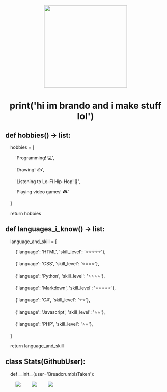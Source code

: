 <div align='center'>
  <img width='260' height='260' src='https://avatars.githubusercontent.com/u/63469489?v=4'>
</div>

<div align='center'>
  <h1>print('hi im brando and i make stuff lol')</h1>
</div>

## def hobbies() -> list:

&nbsp;&nbsp;&nbsp;&nbsp;hobbies = [

&nbsp;&nbsp;&nbsp;&nbsp;&nbsp;&nbsp;&nbsp;&nbsp;'Programming! &#128187;',

&nbsp;&nbsp;&nbsp;&nbsp;&nbsp;&nbsp;&nbsp;&nbsp;'Drawing! &#9997;',

&nbsp;&nbsp;&nbsp;&nbsp;&nbsp;&nbsp;&nbsp;&nbsp;'Listening to Lo-Fi Hip-Hop! &#127925;',

&nbsp;&nbsp;&nbsp;&nbsp;&nbsp;&nbsp;&nbsp;&nbsp;'Playing video games! &#127918;'

&nbsp;&nbsp;&nbsp;&nbsp;]
            
&nbsp;&nbsp;&nbsp;&nbsp;return hobbies

## def languages_i_know() -> list:

&nbsp;&nbsp;&nbsp;&nbsp;language_and_skill = [

&nbsp;&nbsp;&nbsp;&nbsp;&nbsp;&nbsp;&nbsp;&nbsp;{'language': 'HTML', 'skill_level': '⭐⭐⭐⭐⭐'},

&nbsp;&nbsp;&nbsp;&nbsp;&nbsp;&nbsp;&nbsp;&nbsp;{'language': 'CSS', 'skill_level': '⭐⭐⭐⭐'},

&nbsp;&nbsp;&nbsp;&nbsp;&nbsp;&nbsp;&nbsp;&nbsp;{'language': 'Python', 'skill_level': '⭐⭐⭐⭐'},

&nbsp;&nbsp;&nbsp;&nbsp;&nbsp;&nbsp;&nbsp;&nbsp;{'language': 'Markdown', 'skill_level': '⭐⭐⭐⭐⭐'},

&nbsp;&nbsp;&nbsp;&nbsp;&nbsp;&nbsp;&nbsp;&nbsp;{'language': 'C#', 'skill_level': '⭐⭐'},

&nbsp;&nbsp;&nbsp;&nbsp;&nbsp;&nbsp;&nbsp;&nbsp;{'language': 'Javascript', 'skill_level': '⭐⭐'},

&nbsp;&nbsp;&nbsp;&nbsp;&nbsp;&nbsp;&nbsp;&nbsp;{'language': 'PHP', 'skill_level': '⭐⭐'},

&nbsp;&nbsp;&nbsp;&nbsp;]

&nbsp;&nbsp;&nbsp;&nbsp;return language_and_skill

## class Stats(GithubUser):

  &nbsp;&nbsp;&nbsp;&nbsp;def \_\_init__(user='BreadcrumbIsTaken'):
  
  &nbsp;&nbsp;&nbsp;&nbsp;&nbsp;&nbsp;&nbsp;&nbsp;<img align="center" src="https://github-readme-stats.vercel.app/api?username=BreadcrumbIsTaken&count_private=true&show_icons=true&include_all_commits=true&custom_title=Breadcrumb%27s%20Super%20Kewl%20Github%20Stats%21%20%3AD&theme=radical" />
    &nbsp;&nbsp;&nbsp;&nbsp;&nbsp;&nbsp;&nbsp;&nbsp;<img align="center" src="https://github-readme-stats.vercel.app/api/top-langs/?username=BreadcrumbIsTaken&layout=compact&langs_count=8&custom_title=Breadcrumb%27s%20Most%20Used%20Langs%21&theme=radical" />
    &nbsp;&nbsp;&nbsp;&nbsp;&nbsp;&nbsp;&nbsp;&nbsp;<img align="center" src="https://github-readme-stats.vercel.app/api/wakatime?username=Breadcrumb&layout=compact&theme=radical&custom_title=Breadcrumb%27s%20Wakatime%20Stats%20%3A0" />
